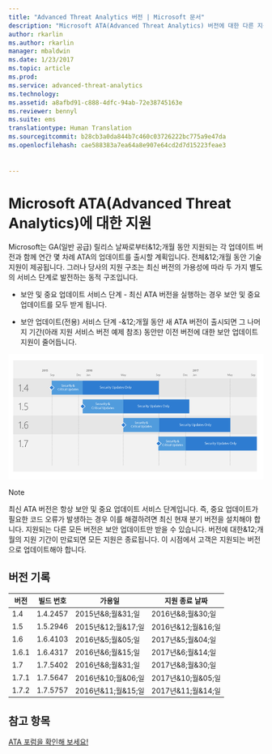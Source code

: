 ```yaml
---
title: "Advanced Threat Analytics 버전 | Microsoft 문서"
description: "Microsoft ATA(Advanced Threat Analytics) 버전에 대한 다른 지원 옵션을 설명합니다."
author: rkarlin
ms.author: rkarlin
manager: mbaldwin
ms.date: 1/23/2017
ms.topic: article
ms.prod: 
ms.service: advanced-threat-analytics
ms.technology: 
ms.assetid: a8afbd91-c888-4dfc-94ab-72e38745163e
ms.reviewer: bennyl
ms.suite: ems
translationtype: Human Translation
ms.sourcegitcommit: b28cb3a0da844b7c460c03726222bc775a9e47da
ms.openlocfilehash: cae588383a7ea64a8e907e64cd2d7d15223feae3


---
```


# <a name="support-for-microsoft-advanced-threat-analytics-ata-versions"></a>Microsoft ATA(Advanced Threat Analytics)에 대한 지원

Microsoft는 GA(일반 공급) 릴리스 날짜로부터&12;개월 동안 지원되는 각 업데이트 버전과 함께 연간 몇 차례 ATA의 업데이트를 출시할 계획입니다. 전체&12;개월 동안 기술 지원이 제공됩니다. 그러나 당사의 지원 구조는 최신 버전의 가용성에 따라 두 가지 별도의 서비스 단계로 발전하는 동적 구조입니다.

-   보안 및 중요 업데이트 서비스 단계 - 최신 ATA 버전을 실행하는 경우 보안 및 중요 업데이트를 모두 받게 됩니다.

-   보안 업데이트(전용) 서비스 단계 -&12;개월 동안 새 ATA 버전이 출시되면 그 나머지 기간(아래 지원 서비스 버전 예제 참조) 동안만 이전 버전에 대한 보안 업데이트 지원이 줄어듭니다.
 
![지원 서비스 버전 예제](media/versions.png)

> [!Note]
> 최신 ATA 버전은 항상 보안 및 중요 업데이트 서비스 단계입니다. 즉, 중요 업데이트가 필요한 코드 오류가 발생하는 경우 이를 해결하려면 최신 현재 분기 버전을 설치해야 합니다. 지원되는 다른 모든 버전은 보안 업데이트만 받을 수 있습니다. 버전에 대한&12;개월의 지원 기간이 만료되면 모든 지원은 종료됩니다. 이 시점에서 고객은 지원되는 버전으로 업데이트해야 합니다.

## <a name="version-history"></a>버전 기록

|버전|빌드 번호|가용일| 지원 종료 날짜|
|----|----|----|----|
|1.4|1.4.2457|2015년&8;월&31;일|2016년&8;월&30;일|
|1.5|1.5.2946|2015년&12;월&17;일|2016년&12;월&16;일|
|1.6|1.6.4103|2016년&5;월&05;일|2017년&5;월&04;일|
|1.6.1|1.6.4317|2016년&6;월&15;일|2017년&6;월&14;일|
|1.7|1.7.5402|2016년&8;월&31;일|2017년&8;월&30;일|
|1.7.1|1.7.5647|2016년&10;월&06;일|2017년&10;월&05;일|
|1.7.2|1.7.5757|2016년&11;월&15;일|2017년&11;월&14;일|





## <a name="see-also"></a>참고 항목
[ATA 포럼을 확인해 보세요!](https://social.technet.microsoft.com/Forums/security/home?forum=mata)



<!--HONumber=Feb17_HO1-->


